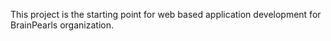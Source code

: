 This project is the starting point for web based application development for BrainPearls organization.
